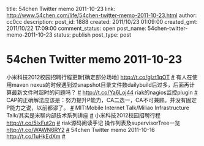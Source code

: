 title: 54chen Twitter memo 2011-10-23 
link: http://www.54chen.com/life/54chen-twitter-memo-2011-10-23.html
author: cc0cc
description: 
post_id: 1888
created: 2011/10/23 01:09:00
created_gmt: 2011/10/22 17:09:00
comment_status: open
post_name: 54chen-twitter-memo-2011-10-23
status: publish
post_type: post

# 54chen Twitter memo 2011-10-23 

小米科技2012校园招聘行程更新[确定部分场地] <http://t.co/gIzt1qOT> [#](http://twitter.com/54chen/statuses/127322784060805120) 有人在使用maven nexus的时候遇到过snapshot目录文件数dailybuild后过多，后面再计算最新文件时超时的问题吗？ [#](http://twitter.com/54chen/statuses/127299422651555840) <http://t.co/Ya6Loj44> riak的nagios监控plugin [#](http://twitter.com/54chen/statuses/126886561810878464) CAP的正确解法应该是：努力提升P能力，CA二选一，CA不可兼顾。并没有固定P能力之说，以前都谬了。 [#](http://twitter.com/54chen/statuses/126592038106972160) MIT:Mobile Internet Talk/Miliao Infrastructure Talk/其实是米聊内部技术系列讲座 [#](http://twitter.com/54chen/statuses/126570420425068544) 小米科技2012校园招聘行程 <http://t.co/5IxFut2n> [#](http://twitter.com/54chen/statuses/126494809815908352) riak源码阅读手记 操作列表及supervisorTree一览 <http://t.co/WAWN6RY2> [#](http://twitter.com/54chen/statuses/126207833388744704) 54chen Twitter memo 2011-10-16 <http://t.co/1uHkEdXm> [#](http://twitter.com/54chen/statuses/125391706161033216)